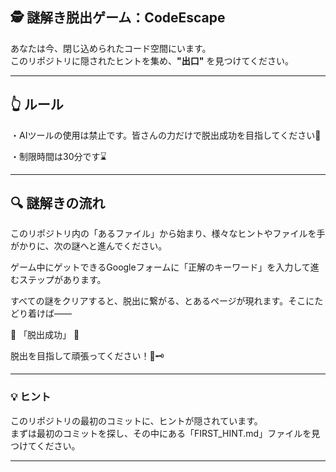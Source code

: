 ## 🕵️ 謎解き脱出ゲーム：CodeEscape
あなたは今、閉じ込められたコード空間にいます。  
このリポジトリに隠されたヒントを集め、**"出口"** を見つけてください。

---
## 👆 ルール
・AIツールの使用は禁止です。皆さんの力だけで脱出成功を目指してください🐾

・制限時間は30分です⌛

---
## 🔍 謎解きの流れ
このリポジトリ内の「あるファイル」から始まり、様々なヒントやファイルを手がかりに、次の謎へと進んでください。

ゲーム中にゲットできるGoogleフォームに「正解のキーワード」を入力して進むステップがあります。

すべての謎をクリアすると、脱出に繋がる、とあるページが現れます。そこにたどり着けば――

🎉 「脱出成功」 🎉

脱出を目指して頑張ってください！🚪🗝️

---
### 💡 ヒント
このリポジトリの最初のコミットに、ヒントが隠されています。  
まずは最初のコミットを探し、その中にある「FIRST_HINT.md」ファイルを見つけてください。

---





